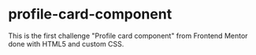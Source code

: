 # profile-card-component
This is the first challenge "Profile card component" from Frontend Mentor done with HTML5 and custom CSS.
